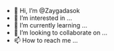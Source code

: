 - 👋 Hi, I’m @Zaygadasok
- 👀 I’m interested in ...
- 🌱 I’m currently learning ...
- 💞️ I’m looking to collaborate on ...
- 📫 How to reach me ...

<!---
Zaygadasok/Zaygadasok is a ✨ special ✨ repository because its `README.md` (this file) appears on your GitHub profile.
You can click the Preview link to take a look at your changes.
--->
